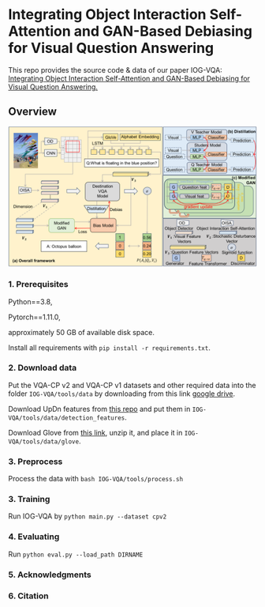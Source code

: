 # Integrating Object Interaction Self-Attention and GAN-Based Debiasing for Visual Question Answering

This repo provides the source code & data of our paper IOG-VQA: [Integrating Object Interaction Self-Attention and GAN-Based Debiasing for Visual Question Answering.]() 

## Overview

<img src="IOG-VQA/IOG-VQA.png" width="900">


### 1. Prerequisites

Python==3.8,

Pytorch==1.11.0,

approximately 50 GB of available disk space.

Install all requirements with ``pip install -r requirements.txt``.


### 2. Download data

Put the VQA-CP v2 and VQA-CP v1 datasets and other required data into the folder ``IOG-VQA/tools/data`` by  downloading from this link [google drive](https://drive.google.com/drive/folders/1r39_F1rThBpCTuettYxTI45dm4HnJVp4?usp=sharing).

Download UpDn features from [this repo](https://github.com/kobowon/cs470_project_version2) and put them in ``IOG-VQA/tools/data/detection_features``.

Download Glove from [this link](http://nlp.stanford.edu/data/glove.6B.zip), unzip it, and place it in ``IOG-VQA/tools/data/glove``.

### 3. Preprocess

Process the data with ``bash IOG-VQA/tools/process.sh``

### 3. Training

Run IOG-VQA by  ``python main.py --dataset cpv2`` 


### 4. Evaluating

Run ``python eval.py --load_path DIRNAME``

### 5. Acknowledgments



### 6. Citation
